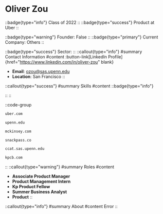 # Oliver Zou
::badge{type="info"}
Class of 2022
::
::badge{type="success"}
Product at Uber
::

::badge{type="warning"}
Founder: False
::
::badge{type="primary"}
Current Company: Others
::

::badge{type="success"}
Sector: 
::
::callout{type="info"}
#summary
Contact Information
#content
:button-link[LinkedIn Profile]{href="https://www.linkedin.com/in/oliver-zou" blank}
- **Email**: ozou@sas.upenn.edu
- **Location**: San Francisco
::

::callout{type="success"}
#summary
Skills
#content
::badge{type="info"}

::
::

::code-group
```bash [Uber]
uber.com
```
```bash [University of Pennsylvania]
upenn.edu
```
```bash [McKinsey & Company]
mckinsey.com
```
```bash [Snackpass]
snackpass.co
```
```bash [AMERICAN RESEARCH INSTITUTE IN TURKEY]
ccat.sas.upenn.edu
```
```bash [Kleiner Perkins Caufield & Byers]
kpcb.com
```
::
::callout{type="warning"}
#summary
Roles
#content
- **Associate Product Manager**
- **Product Management Intern**
- **Kp Product Fellow**
- **Summer Business Analyst**
- **Product**
::

::callout{type="info"}
#summary
About
#content
Error
::
